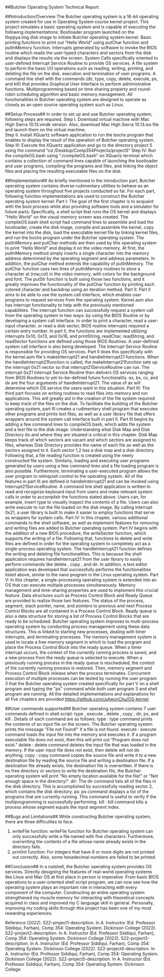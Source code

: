 ##Butcher Operating System Technical Report

##Introduction/Overview
The Butcher operating system is a 16-bit operating system created for use in Operating System course kernel project. This project simulates a basic operating system and is capable of executing the following implementations: 
	Bootloader program launched on the floppya.img disk image to initiate Butcher operating system kernel.
	Basic printing functions to print out “Hello World” using putChar function and putInMemory function.
	Interrupts generated by software to invoke the BIOS routine which reads the user-typed characters and sectors from the disk and displays the results via the screen. 
	System Calls specifically oriented to user-defined Interrupt Service Routine to provide OS services.
	A file system to perform the basic I/O operations such as reading, writing, printing, and deleting the file on the disk.
	execution and termination of user programs.
	A command line shell with the commands (dir, type, copy, delete, execute, ps, and kill) that provides Graphical User Interface to perform administrative functions.
	Multiprogramming based on time sharing property and round-robin scheduling algorithm and basic memory management.
  All functionalities in Butcher operating system are designed to operate as closely as an open source operating system such as Linux.

##Setup Process##
In order to set up and use Butcher operating system, following steps are required.
Step I. Download virtual machine with Mac High Sierra 10.13.vmdk version. Also, download Mac High Sierra 10.13.iso file and launch them on the virtual machine.  
Step II. Install XQuartz software application to run the bochs program that enables to display the result of the operation of Butcher operating system.
Step III: Execute the XQuartz application and go to the directory project 5 using the command “cd /Desktop/Comp354Projects/project5”
Step IV: Run the compileOS.bash using “./compileOS.bash” on XQuartz terminal which contains a collection of command lines capable of launching the bootloader and user programs, compiling the programs and files, and linking the object files and placing the resulting executable files on the disk. 

##Implementation##
As briefly mentioned in the introduction part, Butcher operating system contains diverse rudimentary utilities to behave as an operating system throughout five projects conducted so far. For each part, following function implementations are used to construct the Butcher operating system kernel: 
	Part I: The goal of the first chapter is to acquaint with the boot process while also providing software tools and a simulator for future parts. Specifically, a shell script that runs the OS kernel and displays "Hello World" on the visual memory screen was created. The compileOS.bash shell script had command lines to assemble and load the bootloader, create the disk image, compile and assemble the kernel, copy the kernel into the disk, load the executable kernel file by linking kernel files, and run the bochs program under the Butcher operating system. The putInMemory and putChar methods are then used by this operating system to print "Hello World" and display it on the video memory. At first, the putInMemory method simply inserts a single character into the memory address determined by the operating segment and address parameters. In addition, the putChar method extends the capability of putInMemory. The putChar function uses two lines of putInMemory routines to store a character at (row,col) in the video memory, with colors for the background and font. The putStr function is built using those two functions, and it greatly improves the functionality of the putChar function by printing each colored character and backdrop using an iteration method. 
	Part II: Part II aims to be able to use the system call interface, which enables user programs to request services from the operating system. Kernel.asm also has interrupt functionality to help with the previously mentioned capabilities. The interrupt function can successfully request a system call from the operating system in two ways: by using the BIOS Routine or by developing a system call interface. In order to print a character, read a user-input character, or read a disk sector, BIOS routine interrupts required a certain entry number. In part II, the functions are implemented utilizing interrupts 0x10, 0x13, and 0x16, and printString, readChar, readString, and readSector functions are defined using those BIOS Routines. A user-defined system call interface is also being developed. The Interrupt Service Routine is responsible for providing OS services. Part II does this specifically with the kernel.asm file's makeInterrupt21 and handleInterrupt21 functions. When the handleInterrupt21function is called, the makeInterrupt21function sets up the interrupt 0x21 vector so that interrupt21ServiceRoutine can run. The interrupt 0x21 Interrupt Service Routine then delivers OS services ranging from BIOS Routines to yet-to-be-defined future functionality. ax, bx, cx, and dx are the four arguments of handleInterrupt21. The value of ax will determine which OS service the users want in this situation. 
	Part III: The third part focuses on writing routines to read files into memory and run applications. This will greatly aid in the creation of the file system required to keep track of the files on the disk. To facilitate the building of the Butcher operating system, part III creates a rudimentary shell program that executes other programs and prints text files, as well as a user library file that offers wrappers around the system call interface built in part II. Part III begins by adding a few command lines to compileOS.bash, which adds file system and a test file to the disk image. Understanding what Disk Map and Disk Directory do and where they are situated is critical in this chapter. Disk Map keeps track of which sectors are vacant and which sectors are assigned to files, whereas Disk Directory provides the name of each file as well as the sectors assigned to it. Each sector 1,2 has a disk map and a disk directory. Following that, a file reading function is created using the newly constructed file system. Similarly, loading and executing user programs generated by users using a few command lines and a file loading program is also possible. Furthermore, terminating a user-executed program allows the user program to relinquish control to the operating system. All of the features in part III are defined in handleInterrupt21 and can be invoked using interrupt21ServiceRoutine. A command line shell application is written to read and recognize keyboard input from users and make relevant system calls in order to accomplish the functions stated above. Users can, for example, insert type <file> to visually inspect the contents of a file. Users can also write execute <file> to run the file loaded on the disk image. By calling interrupt 0x21, a user library is built to make it easier to employ functions that serve as wrappers for system calls. 
	Part IV: In this chapter, various additional commands to the shell software, as well as implement features for removing and writing files are added to Butcher operating system. Part IV begins with the addition of a new BIOS procedure, the writeSector function, which supports the writing of a file. Following that, functions to delete and write files are defined in order for the operating system to completely act as a single-process operating system. The handleInterrupt21 function defines the writing and deleting file functionalities. This is because the shell application requires handleInterrupt21 from the user library to easily perform commands like delete <file>, copy <src> <dest>, and dir. In addition, a text editor application was developed that successfully performs the functionalities listed above, similar to the nano program in the Linux operating system. 
	Part V: In this chapter, a single-processing operating system is extended into an OS that can execute multiple processes simultaneously. Memory management and time-sharing properties are used to implement this crucial feature. Data structures such as Process Control Block and Ready Queue are provided to realize those two features. The status of the process, segment, stack pointer, name, and pointers to previous and next Process Control Blocks are all contained in a Process Control Block. Ready queue is also a data structure for storing a list of Process Control Blocks that are ready to be scheduled. Butcher operating system improves to multi-process operating system by conducting process management using these data structures. This is linked to starting new processes, dealing with timer interrupts, and terminating processes. The memory management system is used to locate a free memory segment in which to load the program and place the Process Control Block into the ready queue. When a timer interrupt occurs, the context of the currently running process is saved, and a new process from the ready queue is selected to execute. When a previously running process in the ready queue is rescheduled, the context of the currently running process is restored. Then, memory segment and Process Control Block release when the process terminates. Concurrent execution of multiple processes can be tested by running the user program 3 that the Butcher operating system created specifically for part V on a shell program and typing the "ps" command while both user program 3 and shell program are running. All the detailed implementations and explanations for all five chapters are provided https://github.com/JuheonChu/OS-kernel. 

##User commands supported##
Butcher operating system contains 7 user commands defined in shell script: type <file>, execute <file>, delete <file>, copy <src> <dest>, dir, ps, and kill <segment>. Details of each command are as follows:
	type <file>: type <file> command prints the contents of an input file on the screen. The Butcher operating system prints the message "File not Found!" if a file is not found.
	execute <file>: execute <file> command loads the input file into the memory and executes it. If a program executable file does not exist, then this will print out “Program does not exist.” 
	delete <file>: delete <file> command deletes the input file that was loaded in the memory. If the user input file does not exist, then delete <file> will not do anything.
	copy <src> <dest>: copy <src> <dest> command copies the source file and write it to a new destination file by reading the source file and writing a destination file. If a destination file already exists, the destination file is overwritten. If there is no free directory or sectors to write the destination file, the Butcher operating system will print "No empty location available for the file!" or "Not enough space in the directory!".
	dir: The dir command lists all of the files in the disk directory. This is accomplished by successfully reading sector 2, which contains the disk directory. 
	ps: ps command displays a list of the programs that are currently running. This command is useful to verify if the multiprogramming is successfully performing. 
	kill <segment>: kill <segment> command kills a process whose segment equals the input segment index. 

##Bugs and Limitations##
While constructing Butcher operating system, there are three difficulties to face. 
1. writeFile function: writeFile function for Butcher operating system can only successfully write a file named with five characters. Furthermore, overwriting the contents of a file whose name already exists in the directory fails. 
2. printInt function: For integers that have 6 or more digits are not printed out correctly. Also, some hexadecimal numbers are failed to be printed. 

##Conclusion##
In a nutshell, the Butcher operating system provides OS services. Directly designing the features of real-world operating systems like Linux and Mac OS at first place in person is imperative. From basic BIOS operations to a user-oriented shell script program, we can now see how the operating system plays an important role in interacting with every component of the computer. Constructing an entire operating system strengthened my muscle memory for interacting with theoretical concepts acquired in class and improved my C language skill in general. Personally, improving my coding skills through this project has been one of my most rewarding experiences.

Reference
 (2022). S22-project1-description. In A. Instructor (Ed. Professor Siddiqui, Farhan), Comp 354: Operating System. Dickinson College
(2022). S22-project2-description. In A. Instructor (Ed. Professor Siddiqui, Farhan), Comp 354: Operating System. Dickinson College
(2022). S22-project3-description. In A. Instructor (Ed. Professor Siddiqui, Farhan), Comp 354: Operating System. Dickinson College
(2022). S22-project4-description. In A. Instructor (Ed. Professor Siddiqui, Farhan), Comp 354: Operating System. Dickinson College
(2022). S22-project5-description. In A. Instructor (Ed. Professor Siddiqui, Farhan), Comp 354: Operating System. Dickinson College

